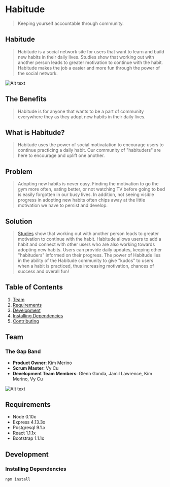 # Habitude #
> Keeping yourself accountable through community.

## Habitude ##
> Habitude is a social network site for users that want to learn and build new habits in their daily lives. Studies show that working out with another person leads to greater motivation to continue with the habit. Habitude makes the job a easier and more fun through the power of the social network.

![Alt text](https://github.com/dafabulousteach/habitude/blob/master/appScreenShot.png)

## The Benefits ##
> Habitude is for anyone that wants to be a part of community everywhere they as they adopt new habits in their daily lives. 

## What is Habitude? ##
> Habitude uses the power of social motivatation to encourage users to continue practicing a daily habit. Our community of "habituders" are here to encourage and uplift one another.

## Problem ##
> Adopting new habits is never easy. Finding the motivation to go the gym more often, eating better, or not watching TV before going to bed is easily forgotten in our busy lives. In addition, not seeing visible progress in adopting new habits often chips away at the little motivation we have to persist and develop.

## Solution ##
> [Studies](http://psychcentral.com/news/2012/05/30/exercising-with-a-partner-boosts-motivation/39421.html) show that working out with another person leads to greater motivation to continue with the habit. Habitude allows users to add a habit and connect with other users who are also working towards adopting new habits. Users can provide daily updates, keeping other "habituders" informed on their progress. The power of Habitude lies in the ability of the Habitude community to give "kudos" to users when a habit is practiced, thus increasing motivation, chances of success and overall fun!

## Table of Contents ##
1. [Team](#team)
1. [Requirements](#requirements)
1. [Development](#development)
  1. [Installing Dependencies](#installing-dependencies)
1. [Contributing](CONTRIBUTING.MD)

## Team ##
### The Gap Band ###
  - __Product Owner__: Kim Merino
  - __Scrum Master__: Vy Cu
  - __Development Team Members__: Glenn Gonda, Jamil Lawrence, Kim Merino, Vy Cu

![Alt text](http://stream1.gifsoup.com/view1/1129039/gap-band-1-o.gif)


## Requirements
- Node 0.10x
- Express 4.13.3x 
- Postgresql 9.1.x
- React 1.1.1x
- Bootstrap 1.1.1x

## Development
### Installing Dependencies
```sh
npm install
```

